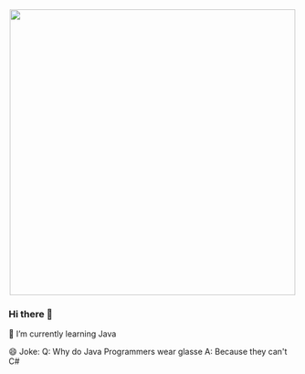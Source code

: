 <div id="header" align="center">
  <img src="https://media.giphy.com/media/qTFQeTwms3xW8/giphy.gif" width="500"/>
</div>

### Hi there 👋
🌱 I’m currently learning Java

😄 Joke: Q: Why do Java Programmers wear glasse 
          A: Because they can't C#
<!--
**EfremenkoBogdan/EfremenkoBogdan** is a ✨ _special_ ✨ repository because its `README.md` (this file) appears on your GitHub profile.

Here are some ideas to get you started:

- 🔭 I’m currently working on ...
- 🌱 I’m currently learning ...
- 👯 I’m looking to collaborate on ...
- 🤔 I’m looking for help with ...
- 💬 Ask me about ...
- 📫 How to reach me: ...
- 😄 Pronouns: ...
- ⚡ Fun fact: ...
-->
